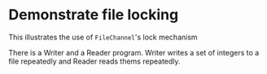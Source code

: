 # Demonstrate file locking

This illustrates the use of `FileChannel`'s lock mechanism

There is a Writer and a Reader program. Writer writes a set of integers to a file repeatedly and 
Reader reads thems repeatedly.




